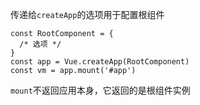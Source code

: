 传递给`createApp`的选项用于配置根组件

```
const RootComponent = {
  /* 选项 */
}
const app = Vue.createApp(RootComponent)
const vm = app.mount('#app')
```

`mount`不返回应用本身，它返回的是根组件实例
